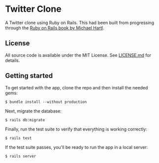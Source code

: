 # Twitter Clone

A Twitter clone using Ruby on Rails. This had been built from progressing
through the [Ruby on Rails book by Michael Hartl](https://3rd-edition.railstutorial.org/book).

## License

All source code is available under the MIT License. See
[LICENSE.md](LICENSE.md) for details.

## Getting started

To get started with the app, clone the repo and then install the needed gems:

```
$ bundle install --without production
```

Next, migrate the database:

```
$ rails db:migrate
```

Finally, run the test suite to verify that everything is working correctly:

```
$ rails test
```

If the test suite passes, you'll be ready to run the app in a local server:

```
$ rails server
```
